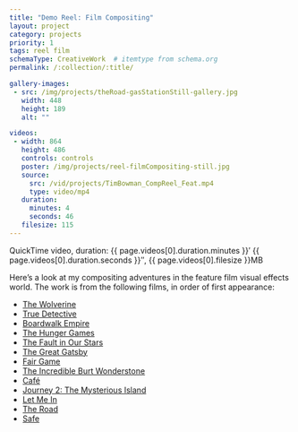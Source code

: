 ```yaml
---
title: "Demo Reel: Film Compositing"
layout: project
category: projects
priority: 1
tags: reel film
schemaType: CreativeWork  # itemtype from schema.org
permalink: /:collection/:title/

gallery-images:
 - src: /img/projects/theRoad-gasStationStill-gallery.jpg
   width: 448
   height: 189
   alt: ""

videos:
 - width: 864
   height: 486
   controls: controls
   poster: /img/projects/reel-filmCompositing-still.jpg
   source:
     src: /vid/projects/TimBowman_CompReel_Feat.mp4
     type: video/mp4
   duration:
     minutes: 4
     seconds: 46
   filesize: 115
---
```


<p class="subhead">QuickTime video, duration: {{ page.videos[0].duration.minutes }}&prime; {{ page.videos[0].duration.seconds }}&Prime;, {{ page.videos[0].filesize }}MB</p>
<meta itemprop="duration" content="T{{ page.videos[0].duration.minutes }}M{{ page.videos[0].duration.seconds }}S" />

Here’s a look at my compositing adventures in the feature film visual effects world. The work is from the following films, in order of first appearance:

- [The Wolverine](http://www.imdb.com/title/tt1430132/)
- [True Detective](http://www.imdb.com/title/tt2356777/)
- [Boardwalk Empire](http://www.imdb.com/title/tt0979432/)
- [The Hunger Games](http://www.imdb.com/title/tt1392170/)
- [The Fault in Our Stars](http://www.imdb.com/title/tt2582846/)
- [The Great Gatsby](http://www.imdb.com/title/tt1343092/)
- [Fair Game](http://www.imdb.com/title/tt0977855/)
- [The Incredible Burt Wonderstone](http://www.imdb.com/title/tt0790628/)
- [Caf&eacute;](http://www.imdb.com/title/tt1436572/)
- [Journey 2: The Mysterious Island](http://www.imdb.com/title/tt1397514/)
- [Let Me In](http://www.imdb.com/title/tt1228987/)
- [The Road](http://www.imdb.com/title/tt0898367/)
- [Safe](http://www.imdb.com/title/tt1656190/)

